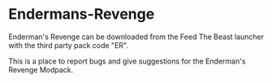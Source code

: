 # Endermans-Revenge
Enderman's Revenge can be downloaded from the Feed The Beast launcher with the third party pack code "ER".

This is a place to report bugs and give suggestions for the Enderman's Revenge Modpack.
